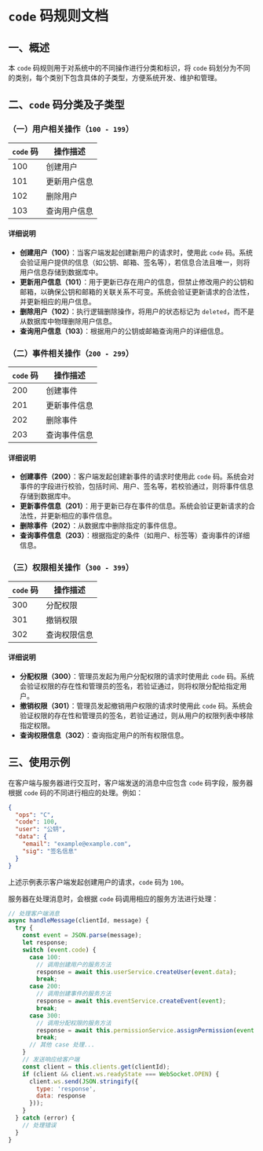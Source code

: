 # `code` 码规则文档

## 一、概述
本 `code` 码规则用于对系统中的不同操作进行分类和标识，将 `code` 码划分为不同的类别，每个类别下包含具体的子类型，方便系统开发、维护和管理。

## 二、`code` 码分类及子类型

### （一）用户相关操作（`100 - 199`）
| `code` 码 | 操作描述 |
| ---- | ---- |
| 100 | 创建用户 |
| 101 | 更新用户信息 |
| 102 | 删除用户 |
| 103 | 查询用户信息 |

#### 详细说明
- **创建用户（100）**：当客户端发起创建新用户的请求时，使用此 `code` 码。系统会验证用户提供的信息（如公钥、邮箱、签名等），若信息合法且唯一，则将用户信息存储到数据库中。
- **更新用户信息（101）**：用于更新已存在用户的信息，但禁止修改用户的公钥和邮箱，以确保公钥和邮箱的关联关系不可变。系统会验证更新请求的合法性，并更新相应的用户信息。
- **删除用户（102）**：执行逻辑删除操作，将用户的状态标记为 `deleted`，而不是从数据库中物理删除用户信息。
- **查询用户信息（103）**：根据用户的公钥或邮箱查询用户的详细信息。

### （二）事件相关操作（`200 - 299`）
| `code` 码 | 操作描述 |
| ---- | ---- |
| 200 | 创建事件 |
| 201 | 更新事件信息 |
| 202 | 删除事件 |
| 203 | 查询事件信息 |

#### 详细说明
- **创建事件（200）**：客户端发起创建新事件的请求时使用此 `code` 码。系统会对事件的字段进行校验，包括时间、用户、签名等，若校验通过，则将事件信息存储到数据库中。
- **更新事件信息（201）**：用于更新已存在事件的信息。系统会验证更新请求的合法性，并更新相应的事件信息。
- **删除事件（202）**：从数据库中删除指定的事件信息。
- **查询事件信息（203）**：根据指定的条件（如用户、标签等）查询事件的详细信息。

### （三）权限相关操作（`300 - 399`）
| `code` 码 | 操作描述 |
| ---- | ---- |
| 300 | 分配权限 |
| 301 | 撤销权限 |
| 302 | 查询权限信息 |

#### 详细说明
- **分配权限（300）**：管理员发起为用户分配权限的请求时使用此 `code` 码。系统会验证权限的存在性和管理员的签名，若验证通过，则将权限分配给指定用户。
- **撤销权限（301）**：管理员发起撤销用户权限的请求时使用此 `code` 码。系统会验证权限的存在性和管理员的签名，若验证通过，则从用户的权限列表中移除指定权限。
- **查询权限信息（302）**：查询指定用户的所有权限信息。

## 三、使用示例
在客户端与服务器进行交互时，客户端发送的消息中应包含 `code` 码字段，服务器根据 `code` 码的不同进行相应的处理。例如：
```json
{
  "ops": "C",
  "code": 100,
  "user": "公钥",
  "data": {
    "email": "example@example.com",
    "sig": "签名信息"
  }
}
```
上述示例表示客户端发起创建用户的请求，`code` 码为 `100`。

服务器在处理消息时，会根据 `code` 码调用相应的服务方法进行处理：
```javascript
// 处理客户端消息
async handleMessage(clientId, message) {
  try {
    const event = JSON.parse(message);
    let response;
    switch (event.code) {
      case 100:
        // 调用创建用户的服务方法
        response = await this.userService.createUser(event.data);
        break;
      case 200:
        // 调用创建事件的服务方法
        response = await this.eventService.createEvent(event);
        break;
      case 300:
        // 调用分配权限的服务方法
        response = await this.permissionService.assignPermission(event.user, event.data.permissionName, event.data.adminSig);
        break;
      // 其他 case 处理...
    }
    // 发送响应给客户端
    const client = this.clients.get(clientId);
    if (client && client.ws.readyState === WebSocket.OPEN) {
      client.ws.send(JSON.stringify({
        type: 'response',
        data: response
      }));
    }
  } catch (error) {
    // 处理错误
  }
}
```

